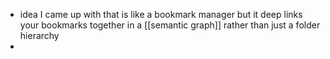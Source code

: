 - idea I came up with that is like a bookmark manager but it deep links your bookmarks together in a [[semantic graph]] rather than just a folder hierarchy
-